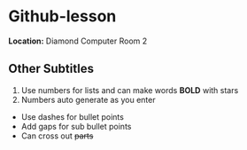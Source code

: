 # Github-lesson

**Location:** Diamond Computer Room 2

## Other Subtitles

1. Use numbers for lists and can make words **BOLD** with stars
2. Numbers auto generate as you enter

- Use dashes for bullet points
 - Add gaps for sub bullet points
 -  Can cross out ~~parts~~
